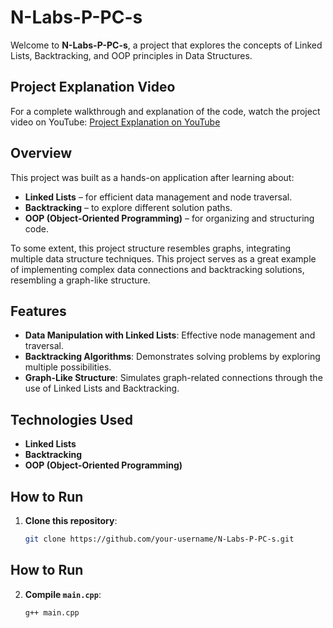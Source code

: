 # N-Labs-P-PC-s

Welcome to **N-Labs-P-PC-s**, a project that explores the concepts of Linked Lists, Backtracking, and OOP principles in Data Structures.

## Project Explanation Video

For a complete walkthrough and explanation of the code, watch the project video on YouTube:
[Project Explanation on YouTube](https://youtu.be/pmHNX29FL6g)

## Overview

This project was built as a hands-on application after learning about:
- **Linked Lists** – for efficient data management and node traversal.
- **Backtracking** – to explore different solution paths.
- **OOP (Object-Oriented Programming)** – for organizing and structuring code.

To some extent, this project structure resembles graphs, integrating multiple data structure techniques. This project serves as a great example of implementing complex data connections and backtracking solutions, resembling a graph-like structure.

## Features

- **Data Manipulation with Linked Lists**: Effective node management and traversal.
- **Backtracking Algorithms**: Demonstrates solving problems by exploring multiple possibilities.
- **Graph-Like Structure**: Simulates graph-related connections through the use of Linked Lists and Backtracking.

## Technologies Used

- **Linked Lists**
- **Backtracking**
- **OOP (Object-Oriented Programming)**

## How to Run

1. **Clone this repository**:
   
   ```bash
   git clone https://github.com/your-username/N-Labs-P-PC-s.git

## How to Run

2. **Compile `main.cpp`**:
   
   ```bash
   g++ main.cpp 

